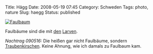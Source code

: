 Title: Hägg
Date: 2008-05-19 07:45
Category: Schweden
Tags: photo, nature
Slug: haegg
Status: published

[![Faulbaum](/pic/haggblommar_s.jpg "Faulbaum")](/pic/haggblommar_l.jpg)

Faulbäume sind die mit
[den](http://www.fiket.de/2006/06/16/die-faulbaumfresser/)
[Larven](http://www.fiket.de/2006/08/05/mehr-larven/).

*Nachtrag 090516:* Die heißen gar nicht Faulbäume, sondern
[Traubenkirschen](http://de.wikipedia.org/wiki/Gew%C3%B6hnliche_Traubenkirsche).
Keine Ahnung, wie ich damals zu Faulbaum kam.

